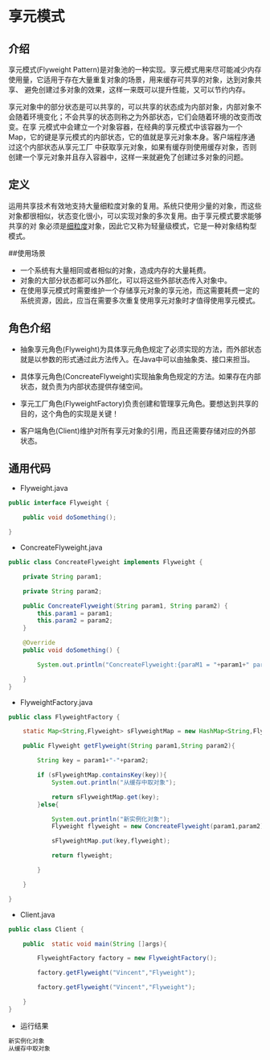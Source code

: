 # 享元模式

## 介绍
享元模式(Flyweight Pattern)是对象池的一种实现。享元模式用来尽可能减少内存使用量，它适用于存在大量重复对象的场景，用来缓存可共享的对象，达到对象共享、
避免创建过多对象的效果，这样一来既可以提升性能，又可以节约内存。

享元对象中的部分状态是可以共享的，可以共享的状态成为内部对象，内部对象不会随着环境变化；不会共享的状态则称之为外部状态，它们会随着环境的改变而改变。在享
元模式中会建立一个对象容器，在经典的享元模式中该容器为一个Map，它的键是享元模式的内部状态，它的值就是享元对象本身。客户端程序通过这个内部状态从享元工厂
中获取享元对象，如果有缓存则使用缓存对象，否则创建一个享元对象并且存入容器中，这样一来就避免了创建过多对象的问题。

## 定义
运用共享技术有效地支持大量细粒度对象的复用。系统只使用少量的对象，而这些对象都很相似，状态变化很小，可以实现对象的多次复用。由于享元模式要求能够共享的对
象必须是[细粒度](https://baike.baidu.com/item/%E7%BB%86%E7%B2%92%E5%BA%A6/2061662)对象，因此它又称为轻量级模式，它是一种对象结构型模式。

##使用场景

* 一个系统有大量相同或者相似的对象，造成内存的大量耗费。
* 对象的大部分状态都可以外部化，可以将这些外部状态传入对象中。
* 在使用享元模式时需要维护一个存储享元对象的享元池，而这需要耗费一定的系统资源，因此，应当在需要多次重复使用享元对象时才值得使用享元模式。

## 角色介绍
* 抽象享元角色(Flyweight)为具体享元角色规定了必须实现的方法，而外部状态就是以参数的形式通过此方法传入。在Java中可以由抽象类、接口来担当。

* 具体享元角色(ConcreateFlyweight)实现抽象角色规定的方法。如果存在内部状态，就负责为内部状态提供存储空间。

* 享元工厂角色(FlyweightFactory)负责创建和管理享元角色。要想达到共享的目的，这个角色的实现是关键！

* 客户端角色(Client)维护对所有享元对象的引用，而且还需要存储对应的外部状态。

## 通用代码
* Flyweight.java
```java
public interface Flyweight {

    public void doSomething();

}
```
* ConcreateFlyweight.java
```java
public class ConcreateFlyweight implements Flyweight {

    private String param1;

    private String param2;

    public ConcreateFlyweight(String param1, String param2) {
        this.param1 = param1;
        this.param2 = param2;
    }

    @Override
    public void doSomething() {

        System.out.println("ConcreateFlyweight:{paraM1 = "+param1+" param2 = "+param2+"}");

    }
}
```
* FlyweightFactory.java
```java
public class FlyweightFactory {

    static Map<String,Flyweight> sFlyweightMap = new HashMap<String,Flyweight>();

    public Flyweight getFlyweight(String param1,String param2){

        String key = param1+"-"+param2;

        if (sFlyweightMap.containsKey(key)){
            System.out.println("从缓存中取对象");

            return sFlyweightMap.get(key);
        }else{

            System.out.println("新实例化对象");
            Flyweight flyweight = new ConcreateFlyweight(param1,param2);

            sFlyweightMap.put(key,flyweight);

            return flyweight;

        }

    }

}
```
* Client.java
```java
public class Client {

    public  static void main(String []args){

        FlyweightFactory factory = new FlyweightFactory();

        factory.getFlyweight("Vincent","Flyweight");

        factory.getFlyweight("Vincent","Flyweight");

    }
}
```
* 运行结果
```java
新实例化对象
从缓存中取对象
```
